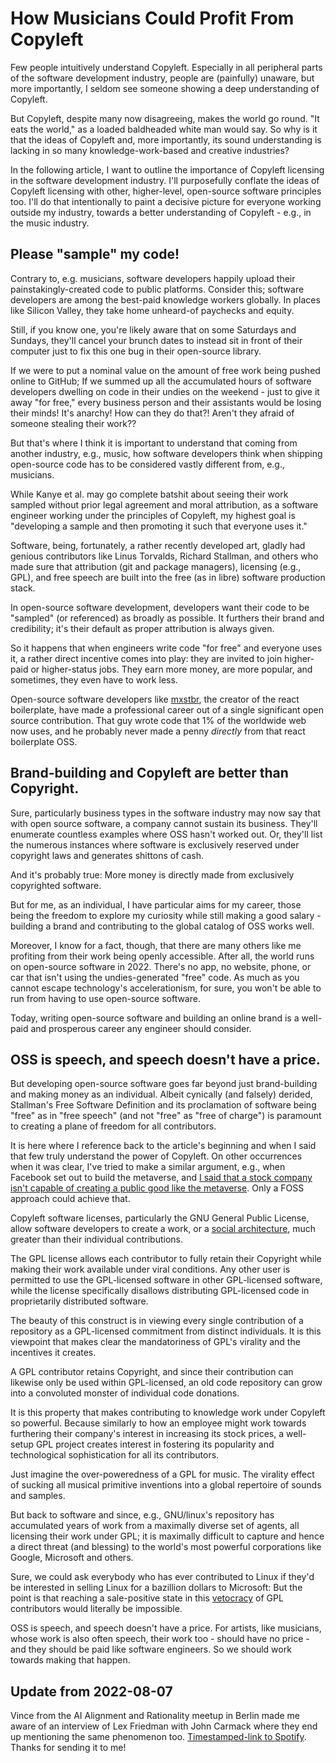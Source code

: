 # How Musicians Could Profit From Copyleft

Few people intuitively understand Copyleft. Especially in all peripheral parts
of the software development industry, people are (painfully) unaware, but more
importantly, I seldom see someone showing a deep understanding of Copyleft.

But Copyleft, despite many now disagreeing, makes the world go round. "It eats
the world," as a loaded baldheaded white man would say. So why is it that the
ideas of Copyleft and, more importantly, its sound understanding is lacking in
so many knowledge-work-based and creative industries?

In the following article, I want to outline the importance of Copyleft
licensing in the software development industry. I'll purposefully conflate the
ideas of Copyleft licensing with other, higher-level, open-source software
principles too. I'll do that intentionally to paint a decisive picture for
everyone working outside my industry, towards a better understanding of
Copyleft - e.g., in the music industry.

## Please "sample" my code!

Contrary to, e.g. musicians, software developers happily upload their
painstakingly-created code to public platforms. Consider this; software
developers are among the best-paid knowledge workers globally. In places like
Silicon Valley, they take home unheard-of paychecks and equity.

Still, if you know one, you're likely aware that on some Saturdays and Sundays,
they'll cancel your brunch dates to instead sit in front of their computer just
to fix this one bug in their open-source library.

If we were to put a nominal value on the amount of free work being pushed
online to GitHub; If we summed up all the accumulated hours of software
developers dwelling on code in their undies on the weekend - just to give it
away "for free," every business person and their assistants would be losing
their minds! It's anarchy! How can they do that?! Aren't they afraid of someone
stealing their work??

But that's where I think it is important to understand that coming from another
industry, e.g., music, how software developers think when shipping open-source
code has to be considered vastly different from, e.g., musicians.

While Kanye et al. may go complete batshit about seeing their work sampled
without prior legal agreement and moral attribution, as a software engineer
working under the principles of Copyleft, my highest goal is "developing a
sample and then promoting it such that everyone uses it."

Software, being, fortunately, a rather recently developed art, gladly had
genious contributors like Linus Torvalds, Richard Stallman, and others who made
sure that attribution (git and package managers), licensing (e.g., GPL), and
free speech are built into the free (as in libre) software production stack.

In open-source software development, developers want their code to be "sampled"
(or referenced) as broadly as possible. It furthers their brand and
credibility; it's their default as proper attribution is always given.

So it happens that when engineers write code "for free" and everyone uses it, a
rather direct incentive comes into play: they are invited to join higher-paid
or higher-status jobs. They earn more money, are more popular, and sometimes,
they even have to work less.

Open-source software developers like [mxstbr](https://mxstbr.com/), the creator
of the react boilerplate, have made a professional career out of a single
significant open source contribution. That guy wrote code that 1% of the
worldwide web now uses, and he probably never made a penny _directly_ from that
react boilerplate OSS.

## Brand-building and Copyleft are better than Copyright.

Sure, particularly business types in the software industry may now say that
with open source software, a company cannot sustain its business. They'll
enumerate countless examples where OSS hasn't worked out. Or, they'll list the
numerous instances where software is exclusively reserved under copyright laws
and generates shittons of cash.

And it's probably true: More money is directly made from exclusively
copyrighted software.

But for me, as an individual, I have particular aims for my career, those being
the freedom to explore my curiosity while still making a good salary - building
a brand and contributing to the global catalog of OSS works well.

Moreover, I know for a fact, though, that there are many others like me
profiting from their work being openly accessible. After all, the world runs on
open-source software in 2022. There's no app, no website, phone, or car that
isn't using the undies-generated "free" code. As much as you cannot escape
technology's accelerationism, for sure, you won't be able to run from having to
use open-source software.

Today, writing open-source software and building an online brand is a well-paid
and prosperous career any engineer should consider.

## OSS is speech, and speech doesn't have a price.

But developing open-source software goes far beyond just brand-building and
making money as an individual. Albeit cynically (and falsely) derided,
Stallman's Free Software Definition and its proclamation of software being
"free" as in "free speech" (and not "free" as "free of charge") is paramount to
creating a plane of freedom for all contributors.

It is here where I reference back to the article's beginning and when I said
that few truly understand the power of Copyleft. On other occurrences when it
was clear, I've tried to make a similar argument, e.g., when Facebook set out
to build the metaverse, and [I said that a stock company isn't capable of
creating a public good like the
metaverse](/2021/11/03/principles-for-the-metaverse/). Only a FOSS approach
could achieve that.

Copyleft software licenses, particularly the GNU General Public License, allow
software developers to create a work, or a [social
architecture](https://github.com/hintjens/socialarchitecture), much greater
than their individual contributions.

The GPL license allows each contributor to fully retain their Copyright while
making their work available under viral conditions. Any other user is permitted
to use the GPL-licensed software in other GPL-licensed software, while the
license specifically disallows distributing GPL-licensed code in proprietarily
distributed software.

The beauty of this construct is in viewing every single contribution of a
repository as a GPL-licensed commitment from distinct individuals. It is this
viewpoint that makes clear the mandatoriness of GPL's virality and the
incentives it creates.

A GPL contributor retains Copyright, and since their contribution can likewise
only be used within GPL-licensed, an old code repository can grow into a
convoluted monster of individual code donations.

It is this property that makes contributing to knowledge work under Copyleft so
powerful. Because similarly to how an employee might work towards furthering
their company's interest in increasing its stock prices, a well-setup GPL
project creates interest in fostering its popularity and technological
sophistication for all its contributors.

Just imagine the over-poweredness of a GPL for music. The virality effect of
sucking all musical primitive inventions into a global repertoire of sounds and
samples.

But back to software and since, e.g., GNU/linux's repository has accumulated
years of work from a maximally diverse set of agents, all licensing their work
under GPL; it is maximally difficult to capture and hence a direct threat (and
blessing) to the world's most powerful corporations like Google, Microsoft and
others.

Sure, we could ask everybody who has ever contributed to Linux if they'd be
interested in selling Linux for a bazillion dollars to Microsoft: But the point
is that reaching a sale-positive state in this
[vetocracy](https://vitalik.ca/general/2021/12/19/bullveto.html) of GPL
contributors would literally be impossible.

OSS is speech, and speech doesn't have a price. For artists, like musicians,
whose work is also often speech, their work too - should have no price - and
they should be paid like software engineers. So we should work towards making
that happen.

## Update from 2022-08-07

Vince from the AI Alignment and Rationality meetup in Berlin made me aware of
an interview of Lex Friedman with John Carmack where they end up mentioning the
same phenomenon too. [Timestamped-link to
Spotify](https://open.spotify.com/episode/3LddnZjkpflldHXnRZ0rrw?si=8uvXpi-JQliCCawSCjQONg&utm_source=copy-link&t=7457).
Thanks for sending it to me!
